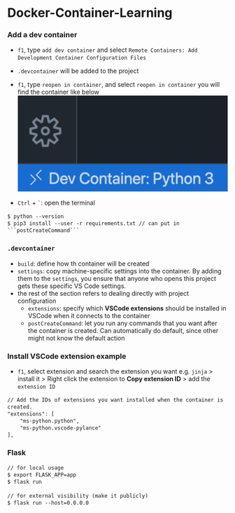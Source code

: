 # Docker-Container-Learning

### Add a dev container
- ```f1```, type ```add dev container``` and select ```Remote Containers: Add Development Container Configuration Files```
-  ```.devcontainer``` will be added to the project

- ```f1```, type ```reopen in container```, and select ```reopen in container```
you will find the container like below
![](https://github.com/chung-kai-eng/Docker-Container-Learning/blob/main/figure/screen%20shot.png)


- ```Ctrl``` + ``` ` ```: open the terminal

```shell=
$ python --version
$ pip3 install --user -r requirements.txt // can put in ```postCreateCommand```
```

### ```.devcontainer```
- ```build```: define how th container will be created
- ```settings```: copy machine-specific settings into the container. By adding them to the ```settings```,  you ensure that anyone who opens this project gets these specific VS Code settings.  
- the rest of the section refers to dealing directly with project configuration
    - ```extensions```: specify which **VSCode extensions** should be installed in VSCode when it connects to the container
    - ```postCreateCommand```: let you run any commands that you want after the container is created. Can automatically do default, since other might not know the default action

### Install VSCode extension example
- ```f1```, select extension and search the extension you want e.g. ```jinja``` > install it > Right click the extension to **Copy extension ID** > add the ```extension ID``` 
```json=
// Add the IDs of extensions you want installed when the container is created.
"extensions": [
    "ms-python.python",
    "ms-python.vscode-pylance"
],
```

### Flask
```shell=
// for local usage
$ export FLASK_APP=app
$ flask run

// for external visibility (make it publicly)
$ flask run --host=0.0.0.0
```
